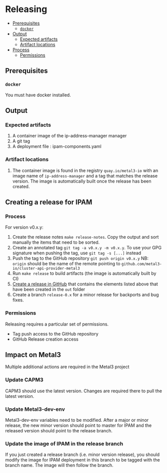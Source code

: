 # Releasing

<!-- START doctoc generated TOC please keep comment here to allow auto update -->
<!-- DON'T EDIT THIS SECTION, INSTEAD RE-RUN doctoc TO UPDATE -->

- [Prerequisites](#prerequisites)
  - [`docker`](#docker)
- [Output](#output)
  - [Expected artifacts](#expected-artifacts)
  - [Artifact locations](#artifact-locations)
- [Process](#process)
  - [Permissions](#permissions)

<!-- END doctoc generated TOC please keep comment here to allow auto update -->

## Prerequisites

### `docker`

You must have docker installed.

## Output

### Expected artifacts

1. A container image of the ip-address-manager manager
1. A git tag
1. A deployment file : ipam-components.yaml

### Artifact locations

1. The container image is found in the registry `quay.io/metal3-io` with an image
   name of `ip-address-manager` and a tag that matches the release
   version. The image is automatically built once the release has been created.

## Creating a release for IPAM

### Process

For version v0.x.y:

1. Create the release notes `make release-notes`. Copy the output and sort
   manually the items that need to be sorted.
1. Create an annotated tag `git tag -a v0.x.y -m v0.x.y`. To use your GPG
   signature when pushing the tag, use `git tag -s [...]` instead
1. Push the tag to the GitHub repository `git push origin v0.x.y`
   NB: `origin` should be the name of the remote pointing to
   `github.com/metal3-io/cluster-api-provider-metal3`
1. Run `make release` to build artifacts (the image is automatically built by CI)
1. [Create a release in GitHub](https://help.github.com/en/github/administering-a-repository/creating-releases)
   that contains the elements listed above that have been created in the `out`
   folder
1. Create a branch `release-0.x` for a minor release for backports and bug fixes.

### Permissions

Releasing requires a particular set of permissions.

- Tag push access to the GitHub repository
- GitHub Release creation access

## Impact on Metal3

Multiple additional actions are required in the Metal3 project

### Update CAPM3

CAPM3 should use the latest version. Changes are required there to pull the
latest version.

### Update Metal3-dev-env

Metal3-dev-env variables need to be modified. After a major or minor release,
the new minor version should point to master for
IPAM and the released version should point to the release branch.

### Update the image of IPAM in the release branch

If you just created a release branch (i.e. minor version release), you should
modify the image for IPAM deployment in this branch to be tagged with the
branch name. The image will then follow the branch.
